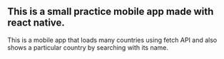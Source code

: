 ## This is a small practice mobile app made with react native.
This is a mobile app that loads many countries using fetch API and also shows a particular country by searching with its name.

